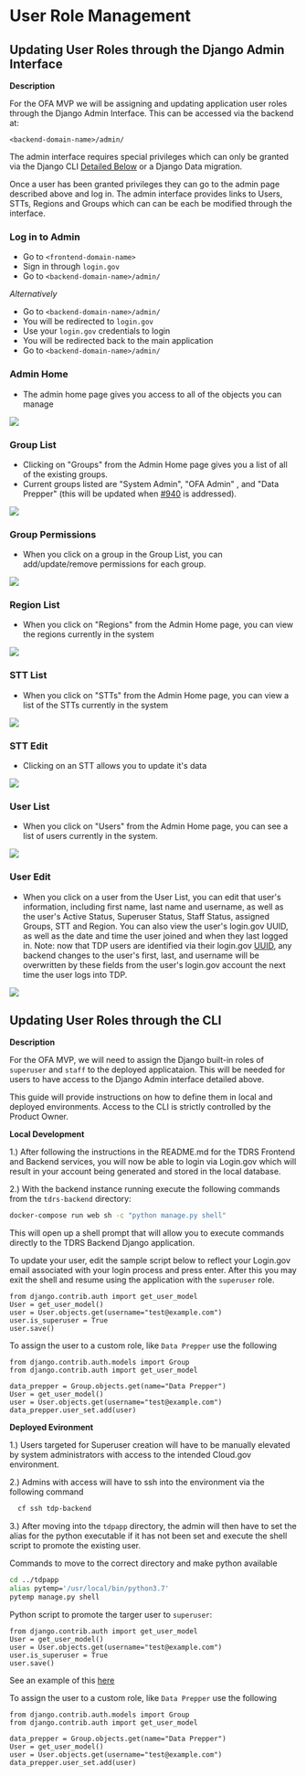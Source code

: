 # User Role Management

## Updating User Roles through the Django Admin Interface

**Description**

For the OFA MVP we will be assigning and updating application user roles through the
Django Admin Interface. This can be accessed via the backend at:

`<backend-domain-name>/admin/`

The admin interface requires special privileges which can only be granted via the
Django CLI [Detailed Below](#cli) or a Django Data migration. 

Once a user has been granted privileges they can go to the admin page described above
and log in. The admin interface provides links to Users, STTs, Regions and Groups which
can can be each be modified through the interface.

### Log in to Admin

- Go to `<frontend-domain-name>`
- Sign in through `login.gov`
- Go to `<backend-domain-name>/admin/`

_Alternatively_

- Go to `<backend-domain-name>/admin/`
- You will be redirected to `login.gov`
- Use your `login.gov` credentials to login
- You will be redirected back to the main application
- Go to `<backend-domain-name>/admin/`

### Admin Home

- The admin home page gives you access to all of the objects you can manage

![](images/admin_home.png)

### Group List

- Clicking on "Groups" from the Admin Home page gives you a list of all of the existing groups.
- Current groups listed are "System Admin", "OFA Admin" , and "Data Prepper" (this will be updated when [#940](https://github.com/raft-tech/TANF-app/issues/940) is addressed).

![](images/group_list.png)

### Group Permissions

- When you click on a group in the Group List, you can add/update/remove permissions for each group.

![](images/group_permissions.png)

### Region List

- When you click on "Regions" from the Admin Home page, you can view the regions currently in the system

![](images/region_list.png)

### STT List

- When you click on "STTs" from the Admin Home page, you can view a list of the STTs currently in the system

![](images/stt_list.png)

### STT Edit

- Clicking on an STT allows you to update it's data

![](images/stt_edit.png)

### User List

- When you click on "Users" from the Admin Home page, you can see a list of users currently in the system.

![](images/user_list.png)

### User Edit

- When you click on a user from the User List, you can edit that user's information, including
first name, last name and username, as well as the user's Active Status, Superuser Status, Staff Status, assigned Groups, STT and Region. You can
also view the user's login.gov UUID, as well as the date and time the user joined and when they last logged in. Note: now that TDP users are identified via their login.gov [UUID](https://github.com/raft-tech/TANF-app/pull/894), any backend changes to the user's first, last, and username will be overwritten by these fields from the user's login.gov account the next time the user logs into TDP. 

![](images/admin_users.png)


## <a id="cli"></a> Updating User Roles through the CLI

**Description**

For the OFA MVP, we will need to assign the Django built-in roles of `superuser` and `staff` to the deployed applicataion.
This will be needed for users to have access to the Django Admin interface detailed above.

This guide will provide instructions on how to define them in local and deployed environments. 
Access to the CLI is strictly controlled by the Product Owner. 


**Local Development**
	
1.) After following the instructions in the README.md for the TDRS Frontend and 
Backend services, you will now be able to login via Login.gov which will result in 
your account being generated and stored in the local database.

2.) With the backend instance running execute the following commands from the 
`tdrs-backend` directory:

  
   ```bash
   docker-compose run web sh -c "python manage.py shell"
   ```
   This will open up a shell prompt that will allow you to execute commands 
   directly to the TDRS Backend Django application.
   
   To update your user, edit the sample script below to reflect your Login.gov 
   email associated with your login process and press enter.  After this you may 
   exit the shell and resume using the application with the `superuser` role. 
   
   ```
from django.contrib.auth import get_user_model
User = get_user_model()
user = User.objects.get(username="test@example.com")
user.is_superuser = True
user.save()
```

To assign the user to a custom role, like `Data Prepper` use the following

```
from django.contrib.auth.models import Group
from django.contrib.auth import get_user_model

data_prepper = Group.objects.get(name="Data Prepper")
User = get_user_model()
user = User.objects.get(username="test@example.com")
data_prepper.user_set.add(user)

```
 
 
 **Deployed Evironment**
	
1.) Users targeted for Superuser creation will have to be manually elevated by system administrators with access to the intended Cloud.gov environment. 

2.) Admins with access will have to ssh into the environment via the following command 

 ```bash
   cf ssh tdp-backend
```

3.) After moving into the `tdpapp` directory, the admin will then have to set the alias for the python executable if it has not been set and execute the shell script to promote the existing user.

Commands to move to the correct directory and make python available  
```bash 
cd ../tdpapp 
alias pytemp='/usr/local/bin/python3.7' 
pytemp manage.py shell 
```

Python script to promote the targer user to `superuser`: 

```
from django.contrib.auth import get_user_model
User = get_user_model()
user = User.objects.get(username="test@example.com")
user.is_superuser = True
user.save()
```
See an example of this [here](../images/make_superuser_example.png)

To assign the user to a custom role, like `Data Prepper` use the following

```
from django.contrib.auth.models import Group
from django.contrib.auth import get_user_model

data_prepper = Group.objects.get(name="Data Prepper")
User = get_user_model()
user = User.objects.get(username="test@example.com")
data_prepper.user_set.add(user)
